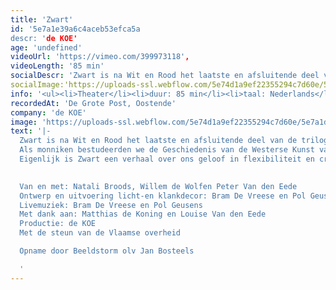 ```yaml
---
title: 'Zwart'
id: '5e7a1e39a6c4aceb53efca5a
descr: 'de KOE'
age: 'undefined'
videoUrl: 'https://vimeo.com/399973118',
videoLength: '85 min'
socialDescr: 'Zwart is na Wit en Rood het laatste en afsluitende deel van de trilogie De Wederopbouw van het Westen. Na het maagdelijke Wit en het volle Rood zou een duister en morbide Zwart voor de hand liggen, maar ons Zwart is transparant.Als monniken bestudeerden we de Geschiedenis van de Westerse Kunst vanaf haar wedergeboorte, de Renaissance. We schreven haar uit, dikten haar in en zochten ondertussen naar hoe een kunstgeschiedenis in het theater te verbeelden is. Want in Zwart kijken we hoe we educatief kunnen zijn zonder te onderwijzen. Hoe we evocatief kunnen zijn en tegelijkertijd nauwkeurig. Hoe we inspirerend en verhelderend kunnen zijn. Hoe een terugblik een vooruitzicht kan geven.Eigenlijk is Zwart een verhaal over ons geloof in flexibiliteit en creativiteit. Over de mogelijkheden van verandering en vernieuwing. Over de kracht van projecten, gesprekken en samenwerkingen. In Zwart hebben we de cirkel in het wit gesloten. Ons Zwart is bijna witter dan ons Wit.'
socialImage:'https://uploads-ssl.webflow.com/5e74d1a9ef22355294c7d60e/5e7a1d995285e50de0ad3a07_DeKoe_Zwart.jpg'
info: '<ul><li>Theater</li><li>duur: 85 min</li><li>taal: Nederlands</li><li><a href="http://www.dekoe.be" target="_blank">de KOE</a></li></ul>'
recordedAt: 'De Grote Post, Oostende'
company: 'de KOE'
image: 'https://uploads-ssl.webflow.com/5e74d1a9ef22355294c7d60e/5e7a1d995285e50de0ad3a07_DeKoe_Zwart.jpg'
text: '|-
  Zwart is na Wit en Rood het laatste en afsluitende deel van de trilogie De Wederopbouw van het Westen. Na het maagdelijke Wit en het volle Rood zou een duister en morbide Zwart voor de hand liggen, maar ons Zwart is transparant.
  Als monniken bestudeerden we de Geschiedenis van de Westerse Kunst vanaf haar wedergeboorte, de Renaissance. We schreven haar uit, dikten haar in en zochten ondertussen naar hoe een kunstgeschiedenis in het theater te verbeelden is. Want in Zwart kijken we hoe we educatief kunnen zijn zonder te onderwijzen. Hoe we evocatief kunnen zijn en tegelijkertijd nauwkeurig. Hoe we inspirerend en verhelderend kunnen zijn. Hoe een terugblik een vooruitzicht kan geven.
  Eigenlijk is Zwart een verhaal over ons geloof in flexibiliteit en creativiteit. Over de mogelijkheden van verandering en vernieuwing. Over de kracht van projecten, gesprekken en samenwerkingen. In Zwart hebben we de cirkel in het wit gesloten. Ons Zwart is bijna witter dan ons Wit.
  

  Van en met: Natali Broods, Willem de Wolfen Peter Van den Eede
  Ontwerp en uitvoering licht-en klankdecor: Bram De Vreese en Pol Geusens
  Livemuziek: Bram De Vreese en Pol Geusens
  Met dank aan: Matthias de Koning en Louise Van den Eede
  Productie: de KOE
  Met de steun van de Vlaamse overheid

  Opname door Beeldstorm olv Jan Bosteels

  ‍'
---
```

